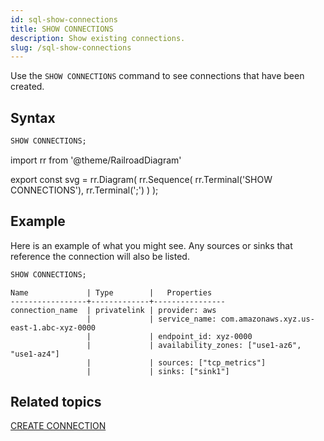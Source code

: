 ```yaml
---
id: sql-show-connections
title: SHOW CONNECTIONS
description: Show existing connections.
slug: /sql-show-connections
---
```


Use the `SHOW CONNECTIONS` command to see connections that have been created.

## Syntax

```sql
SHOW CONNECTIONS;
```


import rr from '@theme/RailroadDiagram'

export const svg = rr.Diagram(
    rr.Sequence(
        rr.Terminal('SHOW CONNECTIONS'),
        rr.Terminal(';')
    )
);

<drawer SVG={svg} />


## Example

Here is an example of what you might see. Any sources or sinks that reference the connection will also be listed.

```sql
SHOW CONNECTIONS;
```

```
Name             | Type        |   Properties
-----------------+-------------+----------------
connection_name  | privatelink | provider: aws
                 |             | service_name: com.amazonaws.xyz.us-east-1.abc-xyz-0000
                 |             | endpoint_id: xyz-0000
                 |             | availability_zones: ["use1-az6", "use1-az4"]
                 |             | sources: ["tcp_metrics"]
                 |             | sinks: ["sink1"]
```

## Related topics

[CREATE CONNECTION](sql-create-connection.md)
